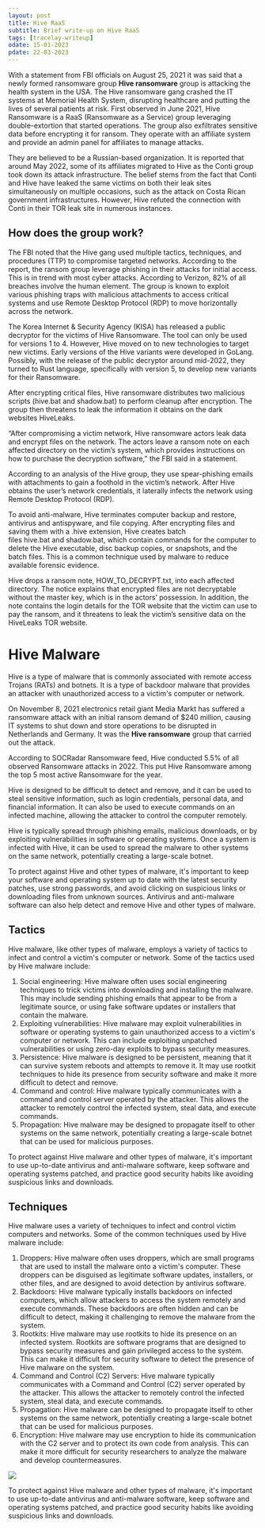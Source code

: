 ```yaml
---
layout: post
title: Hive RaaS
subtitle: Brief write-up on Hive RaaS
tags: [tracelay-writeup]
odate: 15-01-2023
pdate: 22-03-2023
---
```


With a statement from FBI officials on August 25, 2021 it was said that a newly formed ransomware group **Hive ransomware** group is attacking the health system in the USA. The Hive ransomware gang crashed the IT systems at Memorial Health System, disrupting healthcare and putting the lives of several patients at risk. First observed in June 2021, Hive Ransomware is a RaaS (Ransomware as a Service) group leveraging double-extortion that started operations. The group also exfiltrates sensitive data before encrypting it for ransom. They operate with an affiliate system and provide an admin panel for affiliates to manage attacks.

They are believed to be a Russian-based organization. It is reported that around May 2022, some of its affiliates migrated to Hive as the Conti group took down its attack infrastructure. The belief stems from the fact that Conti and Hive have leaked the same victims on both their leak sites simultaneously on multiple occasions, such as the attack on Costa Rican government infrastructures. However, Hive refuted the connection with Conti in their TOR leak site in numerous instances.

## How does the group work?
The FBI noted that the Hive gang used multiple tactics, techniques, and procedures (TTP) to compromise targeted networks. According to the report, the ransom group leverage phishing in their attacks for initial access. This is in trend with most cyber attacks. According to Verizon, 82% of all breaches involve the human element. The group is known to exploit various phishing traps with malicious attachments to access critical systems and use Remote Desktop Protocol (RDP) to move horizontally across the network. 

The Korea Internet & Security Agency (KISA) has released a public decryptor for the victims of Hive Ransomware. The tool can only be used for versions 1 to 4. However, Hive moved on to new technologies to target new victims. Early versions of the Hive variants were developed in GoLang. Possibly, with the release of the public decryptor around mid-2022, they turned to Rust language, specifically with version 5, to develop new variants for their Ransomware.

After encrypting critical files, Hive ransomware distributes two malicious scripts (hive.bat and shadow.bat) to perform cleanup after encryption. The group then threatens to leak the information it obtains on the dark websites HiveLeaks. 

“After compromising a victim network, Hive ransomware actors leak data and encrypt files on the network. The actors leave a ransom note on each affected directory on the victim’s system, which provides instructions on how to purchase the decryption software,” the FBI said in a statement. 

According to an analysis of the Hive group, they use spear-phishing emails with attachments to gain a foothold in the victim’s network. After Hive obtains the user’s network credentials, it laterally infects the network using Remote Desktop Protocol (RDP).

To avoid anti-malware, Hive terminates computer backup and restore, antivirus and antispyware, and file copying. After encrypting files and saving them with a .hive extension, Hive creates batch files hive.bat and shadow.bat, which contain commands for the computer to delete the Hive executable, disc backup copies, or snapshots, and the batch files. This is a common technique used by malware to reduce available forensic evidence. 

Hive drops a ransom note, HOW_TO_DECRYPT.txt, into each affected directory. The notice explains that encrypted files are not decryptable without the master key, which is in the actors’ possession. In addition, the note contains the login details for the TOR website that the victim can use to pay the ransom, and it threatens to leak the victim’s sensitive data on the HiveLeaks TOR website.

# Hive Malware
Hive is a type of malware that is commonly associated with remote access Trojans (RATs) and botnets. It is a type of backdoor malware that provides an attacker with unauthorized access to a victim's computer or network.

On November 8, 2021 electronics retail giant Media Markt has suffered a ransomware attack with an initial ransom demand of $240 million, causing IT systems to shut down and store operations to be disrupted in Netherlands and Germany. It was the **Hive ransomware** group that carried out the attack.

According to SOCRadar Ransomware feed, Hive conducted 5.5% of all observed Ransomware attacks in 2022. This put Hive Ransomware among the top 5 most active Ransomware for the year.

Hive is designed to be difficult to detect and remove, and it can be used to steal sensitive information, such as login credentials, personal data, and financial information. It can also be used to execute commands on an infected machine, allowing the attacker to control the computer remotely.

Hive is typically spread through phishing emails, malicious downloads, or by exploiting vulnerabilities in software or operating systems. Once a system is infected with Hive, it can be used to spread the malware to other systems on the same network, potentially creating a large-scale botnet.

To protect against Hive and other types of malware, it's important to keep your software and operating system up to date with the latest security patches, use strong passwords, and avoid clicking on suspicious links or downloading files from unknown sources. Antivirus and anti-malware software can also help detect and remove Hive and other types of malware.

## Tactics
Hive malware, like other types of malware, employs a variety of tactics to infect and control a victim's computer or network. Some of the tactics used by Hive malware include:

1.  Social engineering: Hive malware often uses social engineering techniques to trick victims into downloading and installing the malware. This may include sending phishing emails that appear to be from a legitimate source, or using fake software updates or installers that contain the malware.
2.  Exploiting vulnerabilities: Hive malware may exploit vulnerabilities in software or operating systems to gain unauthorized access to a victim's computer or network. This can include exploiting unpatched vulnerabilities or using zero-day exploits to bypass security measures.
3.  Persistence: Hive malware is designed to be persistent, meaning that it can survive system reboots and attempts to remove it. It may use rootkit techniques to hide its presence from security software and make it more difficult to detect and remove.
4.  Command and control: Hive malware typically communicates with a command and control server operated by the attacker. This allows the attacker to remotely control the infected system, steal data, and execute commands.
5.  Propagation: Hive malware may be designed to propagate itself to other systems on the same network, potentially creating a large-scale botnet that can be used for malicious purposes.

To protect against Hive malware and other types of malware, it's important to use up-to-date antivirus and anti-malware software, keep software and operating systems patched, and practice good security habits like avoiding suspicious links and downloads.

## Techniques
Hive malware uses a variety of techniques to infect and control victim computers and networks. Some of the common techniques used by Hive malware include:

1.  Droppers: Hive malware often uses droppers, which are small programs that are used to install the malware onto a victim's computer. These droppers can be disguised as legitimate software updates, installers, or other files, and are designed to avoid detection by antivirus software.
2.  Backdoors: Hive malware typically installs backdoors on infected computers, which allow attackers to access the system remotely and execute commands. These backdoors are often hidden and can be difficult to detect, making it challenging to remove the malware from the system.
3.  Rootkits: Hive malware may use rootkits to hide its presence on an infected system. Rootkits are software programs that are designed to bypass security measures and gain privileged access to the system. This can make it difficult for security software to detect the presence of Hive malware on the system.
4. Command and Control (C2) Servers: Hive malware typically communicates with a Command and Control (C2) server operated by the attacker. This allows the attacker to remotely control the infected system, steal data, and execute commands.
5.  Propagation: Hive malware can be designed to propagate itself to other systems on the same network, potentially creating a large-scale botnet that can be used for malicious purposes.
6.  Encryption: Hive malware may use encryption to hide its communication with the C2 server and to protect its own code from analysis. This can make it more difficult for security researchers to analyze the malware and develop countermeasures.

![](../../../assets/images/hive_ransomware/hive_TTPs.png)

To protect against Hive malware and other types of malware, it's important to use up-to-date antivirus and anti-malware software, keep software and operating systems patched, and practice good security habits like avoiding suspicious links and downloads.

